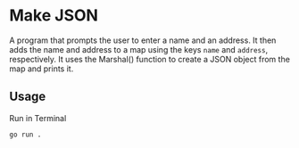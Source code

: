 # Make JSON

A program that prompts the user to enter a name and an address. It then adds the name and address to a map using the keys `name` and `address`, respectively. It uses the Marshal() function to create a JSON object from the map and prints it.

## Usage

Run in Terminal

```
go run .
```